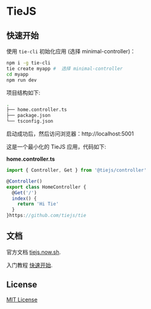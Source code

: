 # TieJS

## 快速开始

使用 `tie-cli` 初始化应用 (选择 minimal-controller)：

```bash
npm i -g tie-cli
tie create myapp #  选择 minimal-controller
cd myapp
npm run dev
```

项目结构如下:

```bash
.
├── home.controller.ts
├── package.json
└── tsconfig.json
```

启动成功后，然后访问浏览器：http://localhost:5001

这是一个最小化的 TieJS 应用，代码如下:

**home.controller.ts**

```js
import { Controller, Get } from '@tiejs/controller'

@Controller()
export class HomeController {
  @Get('/')
  index() {
    return 'Hi Tie'
  }
}https://github.com/tiejs/tie
```

## 文档

官方文档 [tiejs.now.sh](https://tiejs.now.sh/).

入门教程 [快速开始](https://tiejs.now.sh/docs/intro/quick-start).

## License

[MIT License](https://github.com/tiejs/tie/blob/master/LICENSE)
